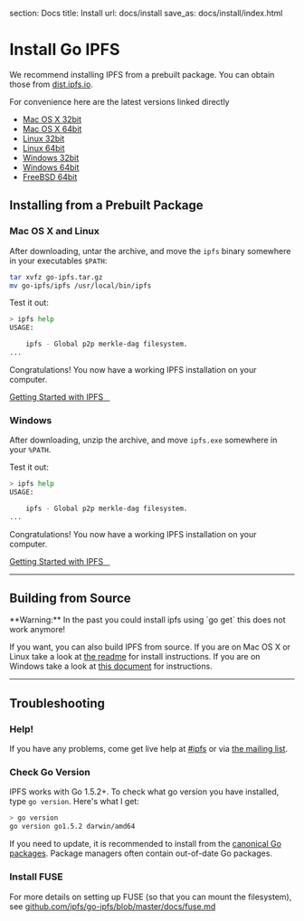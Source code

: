 section: Docs
title: Install
url: docs/install
save_as: docs/install/index.html

# Install Go IPFS

We recommend installing IPFS from a prebuilt package. You can obtain those from [dist.ipfs.io](https://dist.ipfs.io/#go-ipfs).

For convenience here are the latest versions linked directly

- <i class="fa fa-apple"></i> [Mac OS X 32bit](https://dist.ipfs.io/go-ipfs/v0.4.2/go-ipfs_v0.4.2_darwin-386.tar.gz)
- <i class="fa fa-apple"></i> [Mac OS X 64bit](https://dist.ipfs.io/go-ipfs/v0.4.2/go-ipfs_v0.4.2_darwin-amd64.tar.gz)
- <i class="fa fa-linux"></i> [Linux 32bit](https://dist.ipfs.io/go-ipfs/v0.4.2/go-ipfs_v0.4.2_linux-386.tar.gz)
- <i class="fa fa-linux"></i> [Linux 64bit](https://dist.ipfs.io/go-ipfs/v0.4.2/go-ipfs_v0.4.2_linux-amd64.tar.gz)
- <i class="fa fa-windows"></i> [Windows 32bit](https://dist.ipfs.io/go-ipfs/v0.4.2/go-ipfs_v0.4.2_windows-386.zip)
- <i class="fa fa-windows"></i> [Windows 64bit](https://dist.ipfs.io/go-ipfs/v0.4.2/go-ipfs_v0.4.2_windows-amd64.zip)
- <i class="fa fa-freebsd"></i> [FreeBSD 64bit](https://dist.ipfs.io/go-ipfs/v0.4.2/go-ipfs_v0.4.2_freebsd-amd64.tar.gz)



## Installing from a Prebuilt Package

### Mac OS X and Linux

After downloading, untar the archive, and move the `ipfs` binary somewhere in your executables `$PATH`:

```sh
tar xvfz go-ipfs.tar.gz
mv go-ipfs/ipfs /usr/local/bin/ipfs
```

Test it out:

```sh
> ipfs help
USAGE:

    ipfs - Global p2p merkle-dag filesystem.
...
```

Congratulations! You now have a working IPFS installation on your computer.

<a class="btn btn-success btn-lg" href="../getting-started" role="button">
  Getting Started with IPFS &nbsp;&nbsp;<i class="fa fa-arrow-right"></i>
</a>

### Windows

After downloading, unzip the archive, and move `ipfs.exe`  somewhere in your `%PATH`.

Test it out:

```sh
> ipfs help
USAGE:

    ipfs - Global p2p merkle-dag filesystem.
...
```

Congratulations! You now have a working IPFS installation on your computer.

<a class="btn btn-success btn-lg" href="../getting-started" role="button">
  Getting Started with IPFS &nbsp;&nbsp;<i class="fa fa-arrow-right"></i>
</a>

---

## Building from Source

<div class="alert alert-info">
  **Warning:** In the past you could install ipfs using `go get` this
  does not work anymore!
</div>

If you want, you can also build IPFS from source.
If you are on Mac OS X or Linux take a look at [the readme](https://github.com/ipfs/go-ipfs#build-from-source) for install instructions.
If you are on Windows take a look at [this document](https://github.com/ipfs/go-ipfs/blob/master/docs/windows.md) for instructions.

---

## Troubleshooting

### Help!

If you have any problems, come get live help at
[#ipfs](../#community) or via [the mailing list](../#community).

### Check Go Version

IPFS works with Go 1.5.2+.
To check what go version you have installed, type `go version`.
Here's what I get:

```sh
> go version
go version go1.5.2 darwin/amd64
```

If you need to update, it is recommended to install from the
[canonical Go packages](https://golang.org/doc/install/).
Package managers often contain out-of-date Go packages.

### Install FUSE

For more details on setting up FUSE (so that you can mount the filesystem), see [github.com/ipfs/go-ipfs/blob/master/docs/fuse.md](https://github.com/ipfs/go-ipfs/blob/master/docs/fuse.md)
